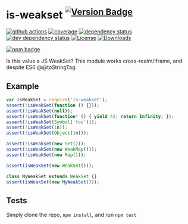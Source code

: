 # is-weakset <sup>[![Version Badge][2]][1]</sup>

[![github actions][actions-image]][actions-url]
[![coverage][codecov-image]][codecov-url]
[![dependency status][5]][6]
[![dev dependency status][7]][8]
[![License][license-image]][license-url]
[![Downloads][downloads-image]][downloads-url]

[![npm badge][11]][1]

Is this value a JS WeakSet? This module works cross-realm/iframe, and despite ES6 @@toStringTag.

## Example

```js
var isWeakSet = require('is-weakset');
assert(!isWeakSet(function () {}));
assert(!isWeakSet(null));
assert(!isWeakSet(function* () { yield 42; return Infinity; });
assert(!isWeakSet(Symbol('foo')));
assert(!isWeakSet(1n));
assert(!isWeakSet(Object(1n)));

assert(!isWeakSet(new Set()));
assert(!isWeakSet(new WeakMap()));
assert(!isWeakSet(new Map()));

assert(isWeakSet(new WeakSet()));

class MyWeakSet extends WeakSet {}
assert(isWeakSet(new MyWeakSet()));
```

## Tests

Simply clone the repo, `npm install`, and run `npm test`

[1]: https://npmjs.org/package/is-weakset

[2]: https://versionbadg.es/inspect-js/is-weakset.svg

[5]: https://david-dm.org/inspect-js/is-weakset.svg

[6]: https://david-dm.org/inspect-js/is-weakset

[7]: https://david-dm.org/inspect-js/is-weakset/dev-status.svg

[8]: https://david-dm.org/inspect-js/is-weakset#info=devDependencies

[11]: https://nodei.co/npm/is-weakset.png?downloads=true&stars=true

[license-image]: https://img.shields.io/npm/l/is-weakset.svg

[license-url]: LICENSE

[downloads-image]: https://img.shields.io/npm/dm/is-weakset.svg

[downloads-url]: https://npm-stat.com/charts.html?package=is-weakset

[codecov-image]: https://codecov.io/gh/inspect-js/is-weakset/branch/main/graphs/badge.svg

[codecov-url]: https://app.codecov.io/gh/inspect-js/is-weakset/

[actions-image]: https://img.shields.io/endpoint?url=https://github-actions-badge-u3jn4tfpocch.runkit.sh/inspect-js/is-weakset

[actions-url]: https://github.com/inspect-js/is-weakset/actions
